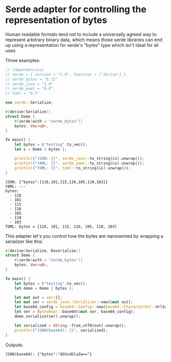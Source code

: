 # Serde adapter for controlling the representation of bytes

Human readable formats tend not to include a universally agreed way to represent arbitrary binary
data, which means those serde libraries can end up using a representation for serde's "bytes" type
which isn't ideal for all uses.

Three examples:

```rust
// [dependencies]
// serde = { version = "1.0", features = ["derive"] }
// serde_bytes = "0.11"
// serde_json = "1.0"
// serde_yaml = "0.8"
// toml = "0.5"

use serde::Serialize;

#[derive(Serialize)]
struct Demo {
    #[serde(with = "serde_bytes")]
    bytes: Vec<u8>,
}

fn main() {
    let bytes = b"testing".to_vec();
    let s = Demo { bytes };

    println!("JSON: {}", serde_json::to_string(&s).unwrap());
    println!("YAML: {}", serde_yaml::to_string(&s).unwrap());
    println!("TOML: {}", toml::to_string(&s).unwrap());
}
```

```
JSON: {"bytes":[116,101,115,116,105,110,103]}
YAML: ---
bytes:
  - 116
  - 101
  - 115
  - 116
  - 105
  - 110
  - 103
TOML: bytes = [116, 101, 115, 116, 105, 110, 103]
```

This adapter let's you control how the bytes are represented by wrapping a serializer like this:

```rust
#[derive(Serialize, Deserialize)]
struct Demo {
    #[serde(with = "serde_bytes")]
    bytes: Vec<u8>,
}

fn main() {
    let bytes = b"testing".to_vec();
    let demo = Demo { bytes };

    let mut out = vec![];
    let mut ser = serde_json::Serializer::new(&mut out);
    let base64_config = base64::Config::new(base64::CharacterSet::UrlSafe, true);
    let ser = BytesRepr::base64(&mut ser, base64_config);
    demo.serialize(ser).unwrap();

    let serialized = String::from_utf8(out).unwrap();
    println!("JSON(base64): {}", serialized);
}
```

Outputs:

```
JSON(base64): {"bytes":"dGVzdGluZw=="}
```
